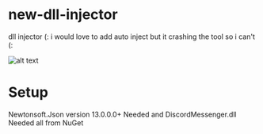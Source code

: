# new-dll-injector
dll injector (:
i would love to add auto inject but it crashing the tool so i can't (:

![alt text](https://cdn.discordapp.com/attachments/866121302809378856/1067769694444064818/Form1_1_25_2023_2_31_04_PM.png)

# Setup
Newtonsoft.Json version 13.0.0.0+ Needed and
DiscordMessenger.dll Needed
all from NuGet
